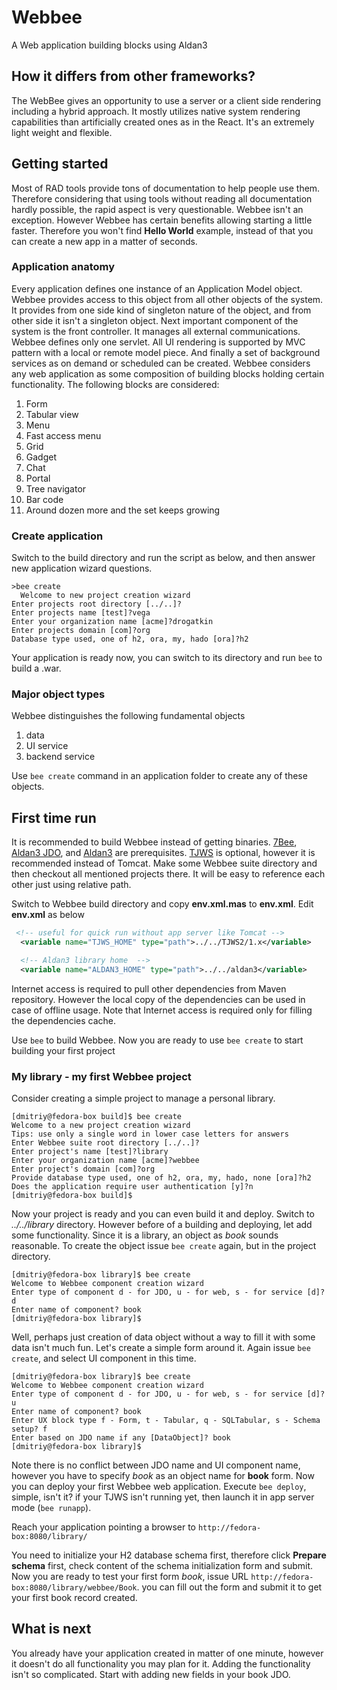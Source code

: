 # Webbee
A Web application building blocks using Aldan3

## How it differs from other frameworks?
The WebBee gives an opportunity to use a server or a client side rendering including a hybrid approach.
It mostly utilizes native system rendering capabilities than artificially created ones as in the React.
It's an extremely light weight and flexible.

## Getting started
Most of RAD tools provide tons of documentation to help people use them. Therefore considering that using tools without reading all documentation
 hardly possible, the rapid aspect is very questionable. Webbee isn't an exception. However Webbee has certain benefits allowing starting a little faster.
  Therefore you won't find __Hello World__ example, instead of that you can create a new app in a matter of seconds.

### Application anatomy
Every application defines one instance of an Application Model object. Webbee provides access to this object from all other objects of the system.
 It provides from one side kind of singleton nature of the object, and from other side it isn't a singleton object. Next important component of the system
  is the front controller. It manages all external communications. Webbee defines only one servlet. All UI rendering is supported by MVC pattern
   with a local or remote model piece. And finally a set of background services as on demand or scheduled can be created. Webbee considers any web
    application as some composition of building blocks holding certain functionality. The following blocks are considered:

1. Form
2. Tabular view
3. Menu
4. Fast access menu
5. Grid
6. Gadget
7. Chat
8. Portal
9. Tree navigator
10. Bar code
12. Around dozen more and the set keeps growing

### Create application
Switch to the build directory and run the script as below, and then answer new application wizard questions. 

```
>bee create
  Welcome to new project creation wizard
Enter projects root directory [../..]?
Enter projects name [test]?vega
Enter your organization name [acme]?drogatkin
Enter projects domain [com]?org
Database type used, one of h2, ora, my, hado [ora]?h2
```

Your application is ready now, you can switch to its directory and run `bee` to build a .war. 

### Major object types
Webbee distinguishes the following fundamental objects

1. data
2. UI service
3. backend service

Use `bee create` command in an application folder to create any of these objects.

## First time run

It is recommended to build Webbee instead of getting binaries. [7Bee](https://github.com/drogatkin/7Bee),
 [Aldan3 JDO](https://github.com/drogatkin/aldan3-jdo), and [Aldan3](https://github.com/drogatkin/aldan3) are prerequisites.
  [TJWS](https://github.com/drogatkin/TJWS2) is optional, however it is recommended instead of Tomcat.
   Make some Webbee suite directory and then checkout all mentioned projects there. It will be easy to reference each other just using relative path.

Switch to  Webbee build directory and copy __env.xml.mas__ to __env.xml__. Edit __env.xml__ as below

``` xml
 <!-- useful for quick run without app server like Tomcat -->
  <variable name="TJWS_HOME" type="path">../../TJWS2/1.x</variable>

  <!-- Aldan3 library home  -->
  <variable name="ALDAN3_HOME" type="path">../../aldan3</variable>
  ```
  
  Internet access is required to pull other dependencies from Maven repository. However the local copy of the dependencies can be used in case of 
  offline usage. Note that Internet access is required only for filling the dependencies cache.
  
  Use `bee` to build Webbee. Now you are ready to use `bee create` to start building your first project

### My library - my first Webbee project
  
  Consider creating a simple project to manage a personal library. 
  
 ```
[dmitriy@fedora-box build]$ bee create
Welcome to a new project creation wizard
Tips: use only a single word in lower case letters for answers
Enter Webbee suite root directory [../..]?
Enter project's name [test]?library
Enter your organization name [acme]?webbee
Enter project's domain [com]?org
Provide database type used, one of h2, ora, my, hado, none [ora]?h2
Does the application require user authentication [y]?n
[dmitriy@fedora-box build]$ 
```

Now your project is ready and you can even build it and deploy. Switch to *../../library* directory. However before of a building and deploying, 
let add some functionality. Since it is a library, an object as *book* sounds reasonable. To create the object issue `bee create` again, 
but in the project directory.

```
[dmitriy@fedora-box library]$ bee create
Welcome to Webbee component creation wizard
Enter type of component d - for JDO, u - for web, s - for service [d]? d
Enter name of component? book
[dmitriy@fedora-box library]$
```
Well, perhaps just creation of data object without a way to fill it with some data isn't much fun. Let's create a simple form around it.
 Again issue `bee create`, and select UI component in this time.

```
[dmitriy@fedora-box library]$ bee create
Welcome to Webbee component creation wizard
Enter type of component d - for JDO, u - for web, s - for service [d]? u
Enter name of component? book
Enter UX block type f - Form, t - Tabular, q - SQLTabular, s - Schema setup? f
Enter based on JDO name if any [DataObject]? book
[dmitriy@fedora-box library]$
```

Note there is no conflict between JDO name and UI component name, however you have to specify _book_ as an object name for __book__ form.
 Now you can deploy 
your first Webbee web application. Execute `bee deploy`, simple, isn't it? 
if your TJWS isn't running yet, then launch it in app server mode (`bee runapp`).

Reach your application pointing a browser to `http://fedora-box:8080/library/`

You need to initialize your H2 database schema first, therefore click __Prepare schema__ first, check content of the schema initialization form and submit. 
Now you are ready to test your first form _book_, issue URL `http://fedora-box:8080/library/webbee/Book`. you can fill out the form and submit it to get
 your first book record created. 

## What is next

You already have your application created in matter of one minute, however it doesn't do all functionality you may plan for it. 
Adding the functionality isn't so complicated. Start with adding new fields in your book JDO. 




   
